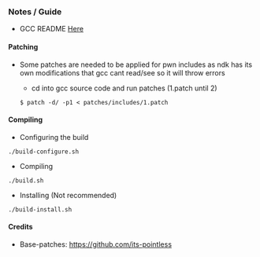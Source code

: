 
### Notes / Guide
* GCC README [Here](https://github.com/PWN-Term/gcc/blob/gcc-11.1.0/README_GCC)

#### Patching
* Some patches are needed to be applied for pwn includes as ndk has its own modifications that gcc cant read/see so it will throw errors
    * cd into gcc source code and run patches (1.patch until 2)

    ```
    $ patch -d/ -p1 < patches/includes/1.patch
    ```

#### Compiling
* Configuring the build

```
./build-configure.sh
```

* Compiling

```
./build.sh
```
* Installing (Not recommended)

```
./build-install.sh
```

#### Credits
* Base-patches: https://github.com/its-pointless
